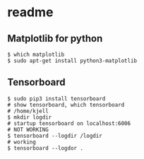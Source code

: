 # readme

## Matplotlib for python

    $ which matplotlib
    $ sudo apt-get install python3-matplotlib

## Tensorboard

    $ sudo pip3 install tensorboard
    # show tensorboard, which tensorboard 
    # /home/kjell
    $ mkdir logdir
    # startup tensorboard on localhost:6006
    # NOT WORKING 
    $ tensorboard --logdir /logdir
    # working
    $ tensorboard --logdor .
